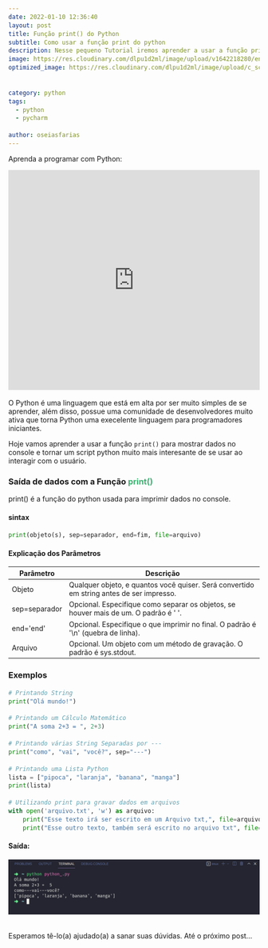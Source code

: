 ```yaml
---
date: 2022-01-10 12:36:40
layout: post
title: Função print() do Python
subtitle: Como usar a função print do python
description: Nesse pequeno Tutorial iremos aprender a usar a função print() do python para mostrar no console dados.
image: https://res.cloudinary.com/dlpu1d2ml/image/upload/v1642218280/enghash/print_ng7mjz.png
optimized_image: https://res.cloudinary.com/dlpu1d2ml/image/upload/c_scale,w_380/v1642218280/enghash/print_ng7mjz.png


category: python
tags:
  - python
  - pycharm

author: oseiasfarias
---
```


Aprenda a programar com Python:

<iframe width="100%" height="440" src="https://www.youtube.com/embed/videoseries?list=PL5jigOsyxDtCGEdY1I0Ymmv4lOyUkWbm2" title="YouTube video player" frameborder="0" allow="accelerometer; autoplay; clipboard-write; encrypted-media; gyroscope; picture-in-picture" allowfullscreen></iframe>


O Python é uma linguagem que está em alta por ser muito simples de se aprender, além disso, possue uma comunidade de desenvolvedores muito ativa que torna Python uma execelente linguagem para programadores iniciantes.

Hoje vamos aprender a usar a função `print()` para mostrar dados no console e tornar um script python muito mais interesante de se usar ao interagir com o usuário.

### **Saída de dados com a Função <span style="color:MediumSeaGreen">print()</span>**

print() é a função do python usada para imprimir dados no console.


#### **sintax**

```python
print(objeto(s), sep=separador, end=fim, file=arquivo)
```

#### **Explicação dos Parâmetros**

<div>
<table>
  <thead>
    <tr>
      <th>Parâmetro</th>
      <th>Descrição</th>
    </tr>
  </thead>
  <tbody>
    <tr>
      <td>Objeto</td>
      <td>Qualquer objeto, e quantos você quiser. Será convertido em string antes de ser impresso.
      </td>
    </tr>
    <tr>
      <td>sep=separador</td>
      <td>Opcional. Especifique como separar os objetos, se houver mais de um. O padrão é ' '.
      </td>
    </tr>
    <tr>
      <td>end='end'</td>
      <td>Opcional. Especifique o que imprimir no final. O padrão é '\n' (quebra de linha).
      </td>
    </tr>
    <tr>
      <td>Arquivo</td>
      <td>Opcional. Um objeto com um método de gravação. O padrão é sys.stdout.
      </td>
    </tr>
  </tbody>
</table>
</div>

### **Exemplos**

```python
# Printando String
print("Olá mundo!")

# Printando um Cálculo Matemático
print("A soma 2+3 = ", 2+3)

# Printando várias String Separadas por ---
print("como", "vai", "você?", sep="---")

# Printando uma Lista Python
lista = ["pipoca", "laranja", "banana", "manga"]
print(lista)

# Utilizando print para gravar dados em arquivos
with open('arquivo.txt', 'w') as arquivo:
    print("Esse texto irá ser escrito em um Arquivo txt,", file=arquivo)
    print("Esse outro texto, também será escrito no arquivo txt", file=arquivo)
```

#### **Saída:**

<div>
<img style="padding-right: 20px; padding left: 20px;" src="../assets/img/posts_img/runpy.png"/>
</div>

<br>

Esperamos tê-lo(a) ajudado(a) a sanar suas dúvidas. Até o próximo post…



